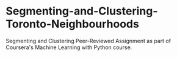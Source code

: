 # Segmenting-and-Clustering-Toronto-Neighbourhoods

<p>Segmenting and Clustering Peer-Reviewed Assignment as part of Coursera's Machine Learning with Python course.</p>
